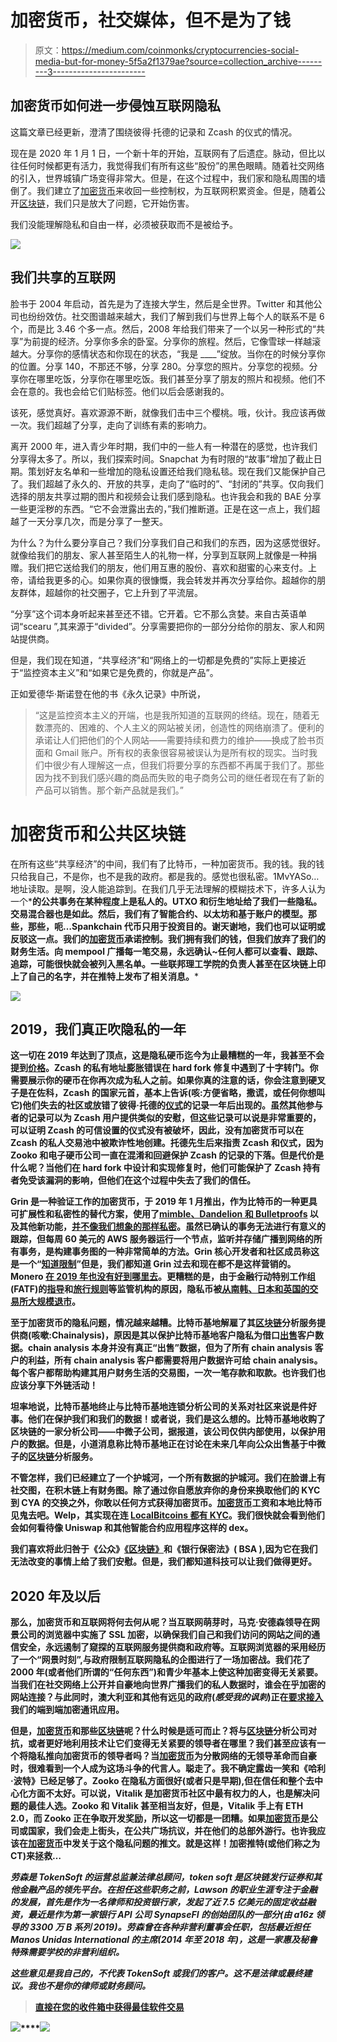 # 加密货币，社交媒体，但不是为了钱

> 原文：<https://medium.com/coinmonks/cryptocurrencies-social-media-but-for-money-5f5a2f1379ae?source=collection_archive---------3----------------------->

## 加密货币如何进一步侵蚀互联网隐私

这篇文章已经更新，澄清了围绕彼得·托德的记录和 Zcash 的仪式的情况。

现在是 2020 年 1 月 1 日，一个新十年的开始，互联网有了后遗症。脉动，但比以往任何时候都更有活力，我觉得我们有所有这些“股份”的黑色眼睛。随着社交网络的引入，世界城镇广场变得非常大。但是，在这个过程中，我们家和隐私周围的墙倒了。我们建立了[加密货币](https://medium.com/coinmonks/crypto/home)来收回一些控制权，为互联网积累资金。但是，随着公开[区块链](https://medium.com/coinmonks/blockchain/home)，我们只是放大了问题，它开始伤害。

我们没能理解隐私和自由一样，必须被获取而不是被给予。

![](img/65e016bcc18f784319a05a8536216711.png)

## 我们共享的互联网

脸书于 2004 年启动，首先是为了连接大学生，然后是全世界。Twitter 和其他公司也纷纷效仿。社交图谱越来越大，我们了解到我们与世界上每个人的联系不是 6 个，而是比 3.46 个多一点。然后，2008 年给我们带来了一个以另一种形式的“共享”为前提的经济。分享你多余的卧室。分享你的旅程。然后，它像雪球一样越滚越大。分享你的感情状态和你现在的状态，“我是 ____”绽放。当你在的时候分享你的位置。分享 140，不那还不够，分享 280。分享您的照片。分享您的视频。分享你在哪里吃饭，分享你在哪里吃饭。我们甚至分享了朋友的照片和视频。他们不会在意的。我也会给它们贴标签。他们以后会感谢我的。

该死，感觉真好。喜欢源源不断，就像我们击中三个樱桃。哦，伙计。我应该再做一次。我们超越了分享，走向了训练有素的影响力。

离开 2000 年，进入青少年时期，我们中的一些人有一种潜在的感觉，也许我们分享得太多了。所以，我们探索时间。Snapchat 为有时限的“故事”增加了截止日期。策划好友名单和一些增加的隐私设置还给我们隐私毯。现在我们又能保护自己了。我们超越了永久的、开放的共享，走向了“临时的”、“封闭的”共享。仅向我们选择的朋友共享过期的图片和视频会让我们感到隐私。也许我会和我的 BAE 分享一些更淫秽的东西。“它不会泄露出去的，”我们推断道。正是在这一点上，我们超越了一天分享几次，而是分享了一整天。

为什么？为什么要分享自己？我们分享我们自己和我们的东西，因为这感觉很好。就像给我们的朋友、家人甚至陌生人的礼物一样，分享到互联网上就像是一种捐赠。我们把它送给我们的朋友，他们用互惠的股份、喜欢和甜蜜的心来支付。上帝，请给我更多的心。如果你真的很慷慨，我会转发并再次分享给你。超越你的朋友群体，超越你的社交圈子，它上升到了平流层。

“分享”这个词本身听起来甚至还不错。它开着。它不那么贪婪。来自古英语单词“scearu ”,其来源于“divided”。分享需要把你的一部分分给你的朋友、家人和网站提供商。

但是，我们现在知道，“共享经济”和“网络上的一切都是免费的”实际上更接近于“监控资本主义”和“如果它是免费的，你就是产品”。

正如爱德华·斯诺登在他的书《永久记录》中所说，

> “这是监控资本主义的开端，也是我所知道的互联网的终结。现在，随着无数漂亮的、困难的、个人主义的网站被关闭，创造性的网络崩溃了。便利的承诺让人们把他们的个人网站——需要持续和费力的维护——换成了脸书页面和 Gmail 账户。所有权的表象很容易被误认为是所有权的现实。当时我们中很少有人理解这一点，但我们将要分享的东西都不再属于我们了。那些因为找不到我们感兴趣的商品而失败的电子商务公司的继任者现在有了新的产品可以销售。那个新产品就是我们。”

# 加密货币和公共区块链

在所有这些“共享经济”的中间，我们有了比特币，一种加密货币。我的钱。我的钱只给我自己，不是你，也不是我的政府。都是我的。感觉也很私密。1MvYASo…地址读取。是啊，没人能追踪到。在我们几乎无法理解的模糊技术下，许多人认为一个*[](https://medium.com/coinmonks/blockchain/home)****的公共事务在某种程度上是私人的。UTXO 和衍生地址给了我们一些隐私。交易混合器也是如此。然后，我们有了智能合约、以太坊和基于账户的模型。那些，那些，呃…Spankchain 代币只用于投资目的。谢天谢地，我们也可以证明或反驳这一点。我们的[加密货币](https://medium.com/coinmonks/crypto/home)承诺控制。我们拥有我们的钱，但我们放弃了我们的财务生活。向 mempool 广播每一笔交易，永远确认~任何人都可以查看、跟踪、追踪，可能很快就会被列入黑名单。一些联邦理工学院的负责人甚至在区块链上印上了自己的名字，并在推特上发布了相关消息。*****

**![](img/80ed8b5c3076abf90beb769c9fea728c.png)**

## **2019，我们真正吹隐私的一年**

**这一切在 2019 年达到了顶点，这是隐私硬币迄今为止最糟糕的一年，我甚至不会提到[价格](https://messari.io/asset/zcash)。Zcash 的私有地址膨胀错误在 hard fork 修复中遇到了十字转门。你需要展示你的硬币在你再次成为私人之前。如果你真的注意的话，你会注意到硬叉子是在佐科，Zcash 的国家元首，基本上告诉(咳:方便省略，撒谎，或任何你想叫它)他们失去的社区或放错了彼得·托德的[仪式](https://www.wnycstudios.org/podcasts/radiolab/articles/ceremony)的记录一年后出现的。虽然其他参与者的记录可以为 Zcash 用户提供类似的安慰，但这些记录可以说是非常重要的，可以证明 Zcash 的可信设置的仪式没有被破坏，因此，没有加密货币可以在 Zcash 的私人交易池中被欺诈性地创建。托德先生后来指责 Zcash 和仪式，因为 Zooko 和电子硬币公司一直在混淆和回避保护 Zcash 的记录的下落。但是代价是什么呢？当他们在 hard fork 中设计和实现修复时，他们可能保护了 Zcash 持有者免受该漏洞的影响，但他们在这个过程中失去了我们的信任。**

**Grin 是一种验证工作的加密货币，于 2019 年 1 月推出，作为比特币的一种更具可扩展性和私密性的替代方案，使用了[mimble、Dandelion 和 Bulletproofs](https://www.coindesk.com/upcoming-cryptocurrency-trialling-trio-bitcoin-tech-advances) 以及其他新功能，[并不像我们想象的那样私密](/dragonfly-research/breaking-mimblewimble-privacy-model-84bcd67bfe52)。虽然已确认的事务无法进行有意义的跟踪，但每周 60 美元的 AWS 服务器运行一个节点，监听并存储广播到网络的所有事务，是构建事务图的一种非常简单的方法。Grin 核心开发者和社区成员称这是一个“[知道限制](/grin-mimblewimble/factual-inaccuracies-of-breaking-mimblewimbles-privacy-model-8063371839b9)”但是，我们都知道 Grin 过去和现在都不是这样营销的。Monero [在 2019 年也没有好到哪里去](https://thenextweb.com/hardfork/2019/07/04/monero-cryptocurrency-security-flaw-bug-hackerone-disclosure-hack/)。更糟糕的是，由于金融行动特别工作组(FATF)的[指导](https://www.coindesk.com/uk-financial-watchdog-issues-full-guidance-on-crypto-assets)和[旅行规则](https://www.coindesk.com/fatf-crypto-travel-rule)等监管机构的原因，隐私币被[从南韩、日本和英国的交易所大规模退市](https://www.coindesk.com/another-crypto-exchange-is-dropping-privacy-coin-monero-over-compliance-risk)。**

**至于加密货币的隐私问题，情况越来越糟。比特币基地解雇了其[区块链](https://medium.com/coinmonks/blockchain/home)分析服务提供商(咳嗽:Chainalysis)，原因是其以保护比特币基地客户隐私为借口[出售](https://messari.io/article/coinbase-executive-says-customer-data-was-resold-by-analytics-vendors)客户数据。chain analysis 本身并没有真正“出售”数据，但为了所有 chain analysis 客户的利益，所有 chain analysis 客户都需要将用户数据许可给 chain analysis。每个客户都帮助构建其用户财务生活的交易图，一次一笔存款和取款。也许我们也应该分享下外链活动！**

**坦率地说，比特币基地终止与比特币基地连锁分析公司的关系对社区来说是件好事。他们在保护我们和我们的数据！或者说，我们是这么想的。比特币基地收购了区块链的一家分析公司——中微子公司，据报道，该公司仅供内部使用，以保护用户的数据。但是，小道消息称比特币基地正在讨论在未来几年向公众出售基于中微子的[区块链](https://medium.com/coinmonks/blockchain/home)分析服务。**

**不管怎样，我们已经建立了一个护城河，一个所有数据的护城河。我们在脸谱上有社交图，在积木链上有财务图。除了通过你自愿放弃你的身份来换取他们的 KYC 到 CYA 的交换之外，你敢以任何方式获得加密货币。[加密货币](https://medium.com/coinmonks/crypto/home)工资和本地比特币见鬼去吧。Welp，其实现在连 [LocalBitcoins 都有 KYC](https://bitcoinmagazine.com/articles/localbitcoins-new-kyc-rules-raise-privacy-concerns)。我们很快就会看到他们会如何看待像 Uniswap 和其他智能合约应用程序这样的 dex。**

**我们喜欢将此归咎于《公众》[《区块链》](https://medium.com/coinmonks/blockchain/home)和《银行保密法》( BSA ),因为它在我们无法改变的事情上给了我们安慰。但是，我们都知道科技可以让我们做得更好。**

## **2020 年及以后**

**那么，加密货币和互联网将何去何从呢？当互联网萌芽时，马克·安德森领导在网景公司的浏览器中实施了 SSL 加密，以确保我们自己和我们访问的网站之间的通信安全，永远遏制了窥探的互联网服务提供商和政府等。互联网浏览器的采用经历了一个“网景时刻”,与政府限制互联网隐私的企图进行了一场加密战。我们花了 2000 年(或者他们所谓的“任何东西”)和青少年基本上使这种加密变得无关紧要。当我们在社交网络上公开并自豪地向世界广播我们的私人数据时，谁会在乎加密的网站连接？与此同时，澳大利亚和其他有远见的政府(*感受我的讽刺*)正在[要求接入](https://www.wired.com/story/australia-encryption-law-global-impact/)我们的端到端加密通讯应用。**

**但是，[加密货币](https://medium.com/coinmonks/crypto/home)和那些[区块链](https://medium.com/coinmonks/blockchain/home)呢？什么时候是适可而止？将与[区块链](https://medium.com/coinmonks/blockchain/home)分析公司对抗，或者更好地利用技术让它们变得无关紧要的领导者在哪里？我们甚至应该有一个将隐私推向加密货币的领导者吗？当[加密货币](https://medium.com/coinmonks/crypto/home)为分散网络的无领导革命而自豪时，很难看到一个人成为这场斗争的代言人。聪走了。我不确定露齿一笑和《哈利·波特》已经足够了。Zooko 在隐私方面很好(或者只是早期),但在信任和整个去中心化方面不太好。可以说，Vitalik 是加密货币社区中最有权力的人，也是解决问题的最佳人选。Zooko 和 Vitalik 甚至相当友好，但是，Vitalik 手上有 ETH 2.0，而 Zooko 正在争取开发奖励，所以这一切都是一团糟。如果[加密货币](https://medium.com/coinmonks/crypto/home)是公司或国家，我们会走上街头，在公共广场抗议，并在他们的总部外游行。也许我应该在[加密货币](https://medium.com/coinmonks/crypto/home)中发关于这个隐私问题的推文。就是这样！加密推特(或他们称之为 CT)来拯救…**

***劳森是 TokenSoft 的运营总监兼法律总顾问，token soft 是区块链发行证券和其他金融产品的领先平台。在担任这些职务之前，Lawson 的职业生涯专注于金融的发展，首先是作为一名律师和投资银行家，发起了近 7.5 亿美元的固定收益融资，最近是作为第一家银行 API 公司 SynapseFI 的创始团队的一部分(由 a16z 领导的 3300 万 B 系列 2019)。劳森曾在各种非营利董事会任职，包括最近担任 Manos Unidas International 的主席(2014 年至 2018 年)，这是一家惠及秘鲁特殊需要学校的非营利组织。***

***这些意见是我自己的，不代表 TokenSoft 或我们的客户。这不是法律或最终建议。我也不是你的律师或财务顾问。***

> **[直接在您的收件箱中获得最佳软件交易](https://coincodecap.com/?utm_source=coinmonks)**

**[![](img/7c0b3dfdcbfea594cc0ae7d4f9bf6fcb.png)](https://coincodecap.com/?utm_source=coinmonks)****[![](img/a06b758bdcc47dca7c2504f298674d87.png)](https://coincodecap.com)**